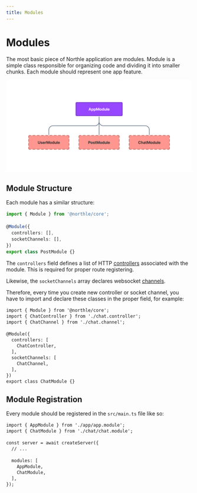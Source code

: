 ```yaml
---
title: Modules
---
```


# Modules

The most basic piece of Northle application are modules. Module is a simple class responsible for organizing code and dividing it into smaller chunks. Each module should represent one app feature.

![Modules Scheme](./assets/modules.png)

## Module Structure

Each module has a similar structure:

```ts
import { Module } from '@northle/core';

@Module({
  controllers: [],
  socketChannels: [],
})
export class PostModule {}
```

The `controllers` field defines a list of HTTP [controllers](/docs/basics/controllers-and-routing) associated with the module. This is required for proper route registering.

Likewise, the `socketChannels` array declares websocket [channels](/docs/advanced/websockets).

Therefore, every time you create new controller or socket channel, you have to import and declare these classes in the proper field, for example:

```ts{2,3,7,10}
import { Module } from '@northle/core';
import { ChatController } from './chat.controller';
import { ChatChannel } from './chat.channel';

@Module({
  controllers: [
    ChatController,
  ],
  socketChannels: [
    ChatChannel,
  ],
})
export class ChatModule {}
```

## Module Registration

Every module should be registered in the `src/main.ts` file like so:

```ts{1,2,8,9}
import { AppModule } from './app/app.module';
import { ChatModule } from './chat/chat.module';

const server = await createServer({
  // ...

  modules: [
    AppModule,
    ChatModule,
  ],
});
```
